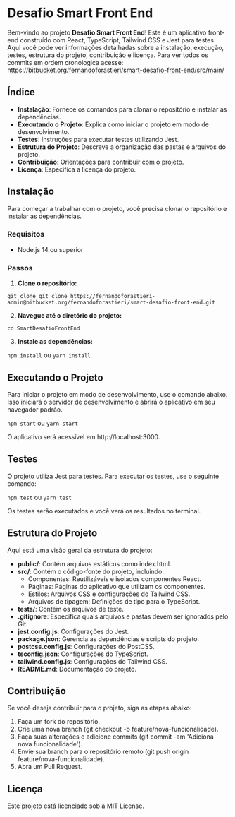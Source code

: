 # Desafio Smart Front End

Bem-vindo ao projeto **Desafio Smart Front End**! Este é um aplicativo front-end construído com React, TypeScript, Tailwind CSS e Jest para testes. Aqui você pode ver informações detalhadas sobre a instalação, execução, testes, estrutura do projeto, contribuição e licença.
Para ver todos os commits em ordem cronologica acesse: https://bitbucket.org/fernandoforastieri/smart-desafio-front-end/src/main/

## Índice

* **Instalação**: Fornece os comandos para clonar o repositório e instalar as dependências.
* **Executando o Projeto**: Explica como iniciar o projeto em modo de desenvolvimento.
* **Testes**: Instruções para executar testes utilizando Jest.
* **Estrutura do Projeto**: Descreve a organização das pastas e arquivos do projeto.
* **Contribuição**: Orientações para contribuir com o projeto.
* **Licença**: Especifica a licença do projeto.

## Instalação

Para começar a trabalhar com o projeto, você precisa clonar o repositório e instalar as dependências.

### Requisitos

* Node.js 14 ou superior

### Passos

1. **Clone o repositório:**

`git clone git clone https://fernandoforastieri-admin@bitbucket.org/fernandoforastieri/smart-desafio-front-end.git`

2. **Navegue até o diretório do projeto:**

`cd SmartDesafioFrontEnd`

3. **Instale as dependências:**

`npm install`
ou
`yarn install`

## Executando o Projeto

Para iniciar o projeto em modo de desenvolvimento, use o comando abaixo. Isso iniciará o servidor de desenvolvimento e abrirá o aplicativo em seu navegador padrão.

`npm start`
ou
`yarn start`

O aplicativo será acessível em http://localhost:3000.

## Testes

O projeto utiliza Jest para testes. Para executar os testes, use o seguinte comando:

`npm test`
ou
`yarn test`

Os testes serão executados e você verá os resultados no terminal.

## Estrutura do Projeto

Aqui está uma visão geral da estrutura do projeto:

* **public/**: Contém arquivos estáticos como index.html.
* **src/**: Contém o código-fonte do projeto, incluindo:
	+ Componentes: Reutilizáveis e isolados componentes React.
	+ Páginas: Páginas do aplicativo que utilizam os componentes.
	+ Estilos: Arquivos CSS e configurações do Tailwind CSS.
	+ Arquivos de tipagem: Definições de tipo para o TypeScript.
* **tests/**: Contém os arquivos de teste.
* **.gitignore**: Especifica quais arquivos e pastas devem ser ignorados pelo Git.
* **jest.config.js**: Configurações do Jest.
* **package.json**: Gerencia as dependências e scripts do projeto.
* **postcss.config.js**: Configurações do PostCSS.
* **tsconfig.json**: Configurações do TypeScript.
* **tailwind.config.js**: Configurações do Tailwind CSS.
* **README.md**: Documentação do projeto.

## Contribuição

Se você deseja contribuir para o projeto, siga as etapas abaixo:

1. Faça um fork do repositório.
2. Crie uma nova branch (git checkout -b feature/nova-funcionalidade).
3. Faça suas alterações e adicione commits (git commit -am 'Adiciona nova funcionalidade').
4. Envie sua branch para o repositório remoto (git push origin feature/nova-funcionalidade).
5. Abra um Pull Request.

## Licença

Este projeto está licenciado sob a MIT License.
